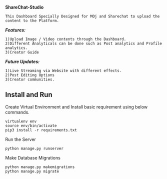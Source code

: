 **ShareChat-Studio**
```
This Dashboard Specially Designed for MOj and Sharechat to upload the content to the Platform.
```
***Features:***
```
1)Upload Image / Video contents through the Dashboard.
2)Different Analyticals can be done such as Post analytics and Profile analytics.
3)Creator Guide
```
***Future Updates:***
```
1)Live Streaming via Website with different effects.
2)Post Editing Options
3)Creator communities.
```
Install and Run
---------------------
Create Virtual Environment and Install basic requirement using below commands.
```
virtualenv env
source env/bin/activate
pip3 install -r requirements.txt

```
Run the Server
```
python manage.py runserver
```
Make Database Migrations
```
python manage.py makemigrations
python manage.py migrate
```
